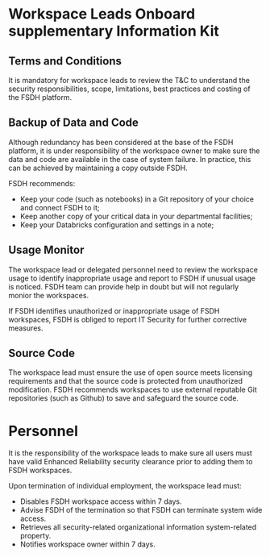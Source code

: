 # Workspace Leads Onboard supplementary Information Kit

## Terms and Conditions

It is mandatory for workspace leads to review the T&C to understand the security responsibilities, scope, limitations, best practices and costing of the FSDH platform.

## Backup of Data and Code

Although redundancy has been considered at the base of the FSDH platform, it is under responsibility of the workspace owner to make sure the data and code are available in the case of system failure. In practice, this can be achieved by maintaining a copy outside FSDH. 

FSDH recommends:
- Keep your code (such as notebooks) in a Git repository of your choice and connect FSDH to it;
- Keep another copy of your critical data in your departmental facilities;
- Keep your Databricks configuration and settings in a note;

## Usage Monitor

The workspace lead or delegated personnel need to review the workspace usage to identify inappropriate usage and report to FSDH if unusual usage is noticed. FSDH team can provide help in doubt but will not regularly monior the workspaces.

If FSDH identifies unauthorized or inappropriate usage of FSDH workspaces, FSDH is obliged to report IT Security for further corrective measures.

## Source Code

The workspace lead must ensure the use of open source meets licensing requirements and that the source code is protected from unauthorized modification. FSDH recommends workspaces to use external reputable Git repositories (such as Github) to save and safeguard the source code.

# Personnel
It is the responsibility of the workspace leads to make sure all users must have valid Enhanced Reliability security clearance prior to adding them to FSDH workspaces.

Upon termination of individual employment, the workspace lead must:
- Disables FSDH workspace access within 7 days.
- Advise FSDH of the termination so that FSDH can terminate system wide access.
- Retrieves all security-related organizational information system-related property. 
- Notifies workspace owner within 7 days. 









